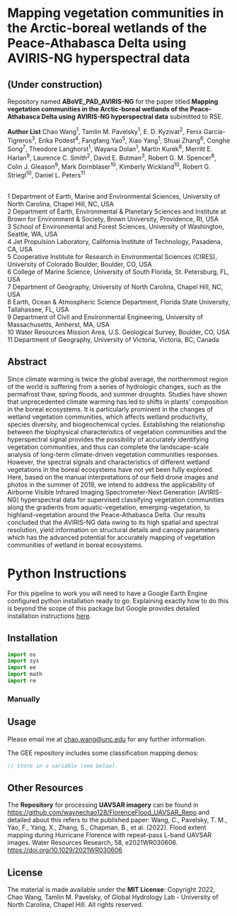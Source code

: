 
# Mapping vegetation communities in the Arctic-boreal wetlands of the Peace-Athabasca Delta using AVIRIS-NG hyperspectral data

## (Under construction)

Repository named **ABoVE_PAD_AVIRIS-NG** for the paper titled **Mapping vegetation communities in the Arctic-boreal wetlands of the Peace-Athabasca Delta using AVIRIS-NG hyperspectral data** subimitted to RSE.

**Author List**
Chao Wang<sup>1</sup>, Tamlin M. Pavelsky<sup>1</sup>, E. D. Kyzivat<sup>2</sup>, Fenix Garcia-Tigreros<sup>3</sup>, Erika Podest<sup>4</sup>, Fangfang Yao<sup>5</sup>, Xiao Yang<sup>1</sup>, Shuai Zhang<sup>6</sup>, Conghe Song<sup>7</sup>, Theodore Langhorst<sup>1</sup>, Wayana Dolan<sup>1</sup>, Martin Kurek<sup>8</sup>, Merritt E. Harlan<sup>9</sup>, Laurence C. Smith<sup>2</sup>, David E. Butman<sup>3</sup>, Robert G. M. Spencer<sup>8</sup>, Colin J. Gleason<sup>9</sup>, Mark Dornblaser<sup>10</sup>, Kimberly Wickland<sup>10</sup>, Robert G. Striegl<sup>10</sup>,  Daniel L. Peters<sup>11</sup>

</br>1 Department of Earth, Marine and Environmental Sciences, University of North Carolina, Chapel Hill, NC, USA
</br>2 Department of Earth, Environmental & Planetary Sciences and Institute at Brown for Environment & Society, Brown University, Providence, RI, USA
</br>3 School of Environmental and Forest Sciences, University of Washington, Seattle, WA, USA 
</br>4 Jet Propulsion Laboratory, California Institute of Technology, Pasadena, CA, USA
</br>5 Cooperative Institute for Research in Environmental Sciences (CIRES), University of Colorado Boulder, Boulder, CO, USA
</br>6 College of Marine Science, University of South Florida, St. Petersburg, FL, USA 
</br>7 Department of Geography, University of North Carolina, Chapel Hill, NC, USA
</br>8 Earth, Ocean & Atmospheric Science Department, Florida State University, Tallahassee, FL, USA
</br>9 Department of Civil and Environmental Engineering, University of Massachusetts, Amherst, MA, USA
</br>10 Water Resources Mission Area, U.S. Geological Survey, Boulder, CO, USA
</br>11 Department of Geography, University of Victoria, Victoria, BC, Canada



## Abstract
Since climate warming is twice the global average, the northernmost region of the world is suffering from a series of hydrologic changes, such as the permafrost thaw, spring floods, and summer droughts. Studies have shown that unprecedented climate warming has led to shifts in plants’ composition in the boreal ecosystems. It is particularly prominent in the changes of wetland vegetation communities, which affects wetland productivity, species diversity, and biogeochemical cycles. Establishing the relationship between the biophysical characteristics of vegetation communities and the hyperspectral signal provides the possibility of accurately identifying vegetation communities, and thus can complete the landscape-scale analysis of long-term climate-driven vegetation communities responses. However, the spectral signals and characteristics of different wetland vegetations in the boreal ecosystems have not yet been fully explored. Here, based on the manual interpretations of our field drone images and photos in the summer of 2019, we intend to address the applicability of Airborne Visible Infrared Imaging Spectrometer-Next Generation (AVIRIS-NG) hyperspectral data for supervised classifying vegetation communities along the gradients from aquatic-vegetation, emerging-vegetation, to highland-vegetation around the Peace-Athabasca Delta. Our results concluded that the AVIRIS-NG data owing to its high spatial and spectral resolution, yield information on structural details and canopy parameters which has the advanced potential for accurately mapping of vegetation communities of wetland in boreal ecosystems.



# Python Instructions
For this pipeline to work you will need to have a Google Earth Engine configured python installation ready to go. Explaining exactly how to do this is beyond the scope of this package but Google provides detailed installation instructions [here](https://developers.google.com/earth-engine/python_install).

## Installation

```python
import os
import sys
import ee
import math
import re
```

### Manually



## Usage
Please email me at chao.wang@unc.edu for any further information.

The GEE repository includes some classification mapping demos:
```javascript
// Store in a variable (see below).

```

## Other Resources
The **Repository** for processing **UAVSAR imagery** can be found in
https://github.com/waynechao128/FlorenceFlood_UAVSAR_Repo
and detailed about this refers to the published paper: Wang, C., Pavelsky, T. M., Yao, F., Yang, X., Zhang, S., Chapman, B., et al. (2022). Flood extent mapping during Hurricane Florence with repeat-pass L-band UAVSAR images. Water Resources Research, 58, e2021WR030606. https://doi.org/10.1029/2021WR030606


## License
The material is made available under the **MIT License**: Copyright 2022, Chao Wang, Tamlin M. Pavelsky, of Global Hydrology Lab - University of North Carolina, Chapel Hill.
All rights reserved.
